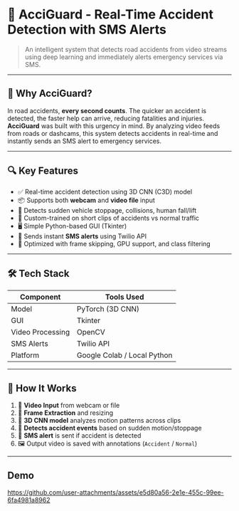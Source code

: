 # 🚨 AcciGuard - Real-Time Accident Detection with SMS Alerts

> An intelligent system that detects road accidents from video streams using deep learning and immediately alerts emergency services via SMS.

---

## 📌 Why AcciGuard?

In road accidents, **every second counts**. The quicker an accident is detected, the faster help can arrive, reducing fatalities and injuries.  
**AcciGuard** was built with this urgency in mind. By analyzing video feeds from roads or dashcams, this system detects accidents in real-time and instantly sends an SMS alert to emergency services.

---

## 🔍 Key Features

- ✅ Real-time accident detection using 3D CNN (C3D) model
- 📦 Supports both **webcam** and **video file** input
- 🧠 Detects sudden vehicle stoppage, collisions, human fall/lift
- 🧪 Custom-trained on short clips of accidents vs normal traffic
- 🖥️ Simple Python-based GUI (Tkinter)
- 📲 Sends instant **SMS alerts** using Twilio API
- 📁 Optimized with frame skipping, GPU support, and class filtering

---

## 🛠️ Tech Stack

| Component | Tools Used |
|----------|-------------|
| Model    | PyTorch (3D CNN) |
| GUI      | Tkinter |
| Video Processing | OpenCV |
| SMS Alerts | Twilio API |
| Platform | Google Colab / Local Python |

---

## 🧠 How It Works

1. 🎥 **Video Input** from webcam or file
2. 🧩 **Frame Extraction** and resizing
3. 🧠 **3D CNN model** analyzes motion patterns across clips
4. 🚨 **Detects accident events** based on sudden motion/stoppage
5. 📲 **SMS alert** is sent if accident is detected
6. 🖼️ Output video is saved with annotations (`Accident` / `Normal`)

---
## Demo

https://github.com/user-attachments/assets/e5d80a56-2e1e-455c-99ee-6fa4981a8962




